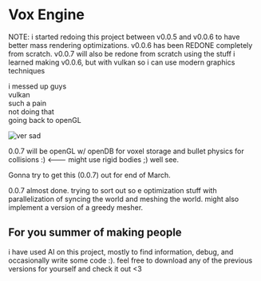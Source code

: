 # Vox Engine

NOTE:
i started redoing this project between v0.0.5 and v0.0.6 to have better mass rendering optimizations.
v0.0.6 has been REDONE completely from scratch. v0.0.7 will also be redone from scratch using the stuff i learned making v0.0.6, but with vulkan so i can use modern graphics techniques


i messed up guys  
vulkan  
such a pain  
not doing that  
going back to openGL  

![ver sad](https://external-content.duckduckgo.com/iu/?u=https%3A%2F%2Fi.ytimg.com%2Fvi%2FpLe-hanLTPs%2Fmaxresdefault.jpg&f=1&nofb=1&ipt=7bd33c630750f30d20282f5ac1556747157742d5f72b7a086686d43e542af2a3&ipo=images "sad hampter")

0.0.7 will be openGL w/ openDB for voxel storage and bullet physics for collisions :) <--- might use rigid bodies ;) well see.

Gonna try to get this (0.0.7) out for end of March.

0.0.7 almost done. trying to sort out so e optimization stuff with parallelization of syncing the world and meshing the world. might also implement a version of a greedy mesher.



## For you summer of making people

i have used AI on this project, mostly to find information, debug, and occasionally write some code :). feel free to download any of the previous versions for yourself and check it out <3
